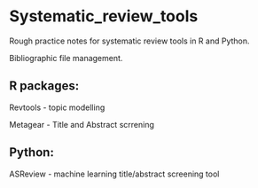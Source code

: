 # Systematic_review_tools

Rough practice notes for systematic review tools in R and Python.

Bibliographic file management. 

## R packages:

Revtools - topic modelling

Metagear - Title and Abstract scrrening

## Python:

ASReview - machine learning title/abstract screening tool
